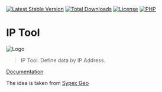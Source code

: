 [![Latest Stable Version](https://img.shields.io/packagist/v/ddrv/iptool.svg?style=flat-square)](https://packagist.org/packages/ddrv)
[![Total Downloads](https://img.shields.io/packagist/dt/ddrv/iptool.svg?style=flat-square)](https://packagist.org/packages/ddrv/iptool)
[![License](https://img.shields.io/packagist/l/ddrv/iptool.svg?style=flat-square)](https://github.com/ddrv/iptool/blob/master/LICENSE)
[![PHP](https://img.shields.io/packagist/php-v/ddrv/iptool.svg?style=flat-square)](https://php.net)

# IP Tool
![Logo](https://github.com/ddrv/iptool/wiki/img/iptool.png)

> IP Tool. Define data by IP Address.

[Documentation](https://github.com/ddrv/iptool/wiki)

The idea is taken from [Sypex Geo](https://sypexgeo.net)
